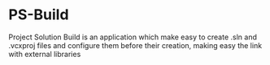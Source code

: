 # PS-Build
Project Solution Build is an application which make easy to create .sln and .vcxproj files and configure them before their creation, making easy the link with external libraries
